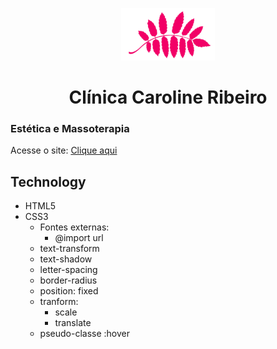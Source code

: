 <p align= "center">
  <img src="./img/logoPrincipal.png" width= "150px">
</p>

<div>
    <h1 align= "center">Clínica Caroline Ribeiro</h1>
</div>

### Estética e Massoterapia 
Acesse o site: [Clique aqui](https://wgpassos.github.io/Caroline_Estetica/)

## Technology  
* HTML5
* CSS3    
  * Fontes externas:
    * @import url
  * text-transform
  * text-shadow
  * letter-spacing
  * border-radius
  * position: fixed
  * tranform:
    * scale
    * translate
  * pseudo-classe :hover 





